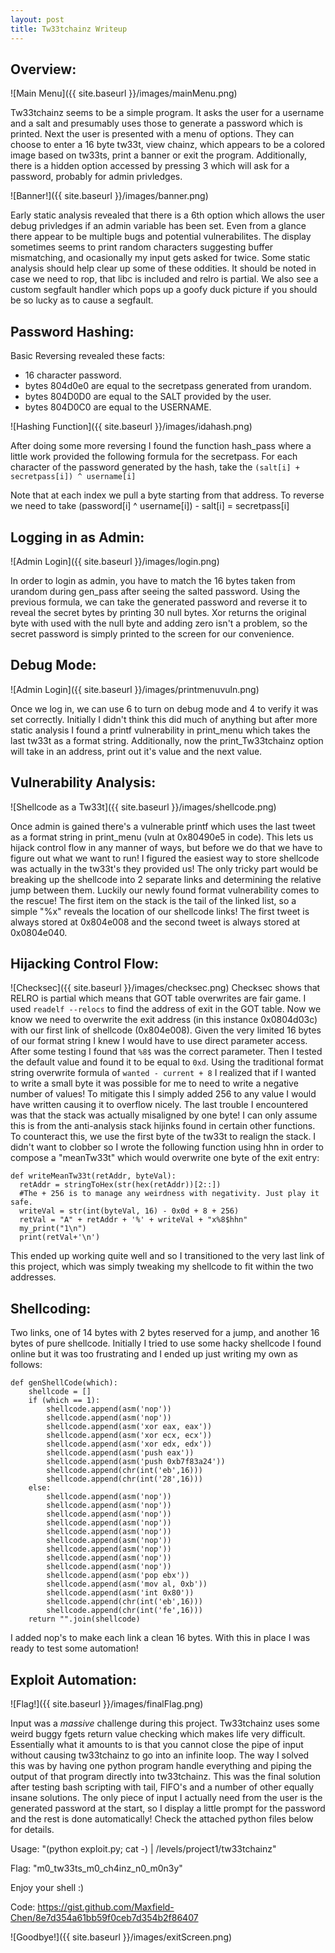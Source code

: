 ```yaml
---
layout: post
title: Tw33tchainz Writeup
---
```



## Overview:

![Main Menu]({{ site.baseurl }}/images/mainMenu.png)

Tw33tchainz seems to be a simple program. It asks the user for a username and a salt and presumably uses those to generate a password which is printed. Next the user is presented with a menu of options. They can choose to enter a 16 byte tw33t, view chainz, which appears to be a colored image based on tw33ts, print a banner or exit the program. Additionally, there is a hidden option accessed by pressing 3 which will ask for a password, probably for admin privledges.


![Banner!]({{ site.baseurl }}/images/banner.png)


Early static analysis revealed that there is a 6th option which allows the user debug privledges if an admin variable has been set. Even from a glance there appear to be multiple bugs and potential vulnerabilites. The display sometimes seems to print random characters suggesting buffer mismatching, and ocasionally my input gets asked for twice. Some static analysis should help clear up some of these oddities. It should be noted in case we need to rop, that libc is included and relro is partial. We also see a custom segfault handler which pops up a goofy duck picture if you should be so lucky as to cause a segfault.

## Password Hashing:

Basic Reversing revealed these facts:

  - 16 character password.
  - bytes 804d0e0 are equal to the secretpass generated from urandom.
  - bytes 804D0D0 are equal to the SALT provided by the user.
  - bytes 804D0C0 are equal to the USERNAME.
  
![Hashing Function]({{ site.baseurl }}/images/idahash.png)


After doing some more reversing I found the function hash\_pass where a little work provided the following formula for the secretpass.
For each character of the password generated by the hash, take the `(salt[i] + secretpass[i]) ^ username[i]`

Note that at each index we pull a byte starting from that address.
To reverse we need to take (password[i] ^ username[i]) - salt[i] = secretpass[i]
  
## Logging in as Admin:
![Admin Login]({{ site.baseurl }}/images/login.png)


In order to login as admin, you have to match the 16 bytes taken from urandom during gen\_pass after seeing the salted password. Using the previous formula, we can take the generated password and reverse it to reveal the secret bytes by printing 30 null bytes. Xor returns the original byte with used with the null byte and adding zero isn't a problem, so the secret password is simply printed to the screen for our convenience.

## Debug Mode:
![Admin Login]({{ site.baseurl }}/images/printmenuvuln.png)


Once we log in, we can use 6 to turn on debug mode and 4 to verify it was set correctly. Initially I didn't think this did much of anything but after more static analysis I found a printf vulnerability in print\_menu which takes the last tw33t as a format string. Additionally, now the print\_Tw33tchainz option will take in an address, print out it's value and the next value. 

## Vulnerability Analysis:
![Shellcode as a Tw33t]({{ site.baseurl }}/images/shellcode.png)


Once admin is gained there's a vulnerable printf which uses the last tweet as a format string in print\_menu (vuln at 0x80490e5 in code). This lets us hijack control flow in any manner of ways, but before we do that we have to figure out what we want to run! I figured the easiest way to store shellcode was actually in the tw33t's they provided us! The only tricky part would be breaking up the shellcode into 2 separate links and determining the relative jump between them. Luckily our newly found format vulnerability comes to the rescue! The first item on the stack is the tail of the linked list, so a simple "%x" reveals the location of our shellcode links! The first tweet is always stored at 0x804e008 and the second tweet is always stored at 0x0804e040.

## Hijacking Control Flow:
![Checksec]({{ site.baseurl }}/images/checksec.png)
Checksec shows that RELRO is partial which means that GOT table overwrites are fair game. I used `readelf --relocs` to find the address of exit in the GOT table. Now we know we need to overwrite the exit address (in this instance 0x0804d03c) with our first link of shellcode (0x804e008). Given the very limited 16 bytes of our format string I knew I would have to use direct parameter access. After some testing I found that `%8$` was the correct parameter. Then I tested the default value and found it to be equal to `0xd`. Using the traditional format string overwrite formula of `wanted - current + 8` I realized that if I wanted to write a small byte it was possible for me to need to write a negative number of values! To mitigate this I simply added 256 to any value I would have written causing it to overflow nicely. The last trouble I encountered was that the stack was actually misaligned by one byte! I can only assume this is from the anti-analysis stack hijinks found in certain other functions. To counteract this, we use the first byte of the tw33t to realign the stack. I didn't want to clobber so I wrote the following function using hhn in order to compose a "meanTw33t" which would overwrite one byte of the exit entry:

```
def writeMeanTw33t(retAddr, byteVal):
  retAddr = stringToHex(str(hex(retAddr))[2::])
  #The + 256 is to manage any weirdness with negativity. Just play it safe.
  writeVal = str(int(byteVal, 16) - 0x0d + 8 + 256)
  retVal = "A" + retAddr + '%' + writeVal + "x%8$hhn"
  my_print("1\n")
  print(retVal+'\n')
```


This ended up working quite well and so I transitioned to the very last link of this project, which was simply tweaking my shellcode to fit within the two addresses.

## Shellcoding:
Two links, one of 14 bytes with 2 bytes reserved for a jump, and another 16 bytes of pure shellcode. Initially I tried to use some hacky shellcode I found online but it was too frustrating and I ended up just writing my own as follows:

```
def genShellCode(which):
    shellcode = []
    if (which == 1):
        shellcode.append(asm('nop'))
        shellcode.append(asm('nop'))
        shellcode.append(asm('xor eax, eax'))
        shellcode.append(asm('xor ecx, ecx'))
        shellcode.append(asm('xor edx, edx'))
        shellcode.append(asm('push eax'))
        shellcode.append(asm('push 0xb7f83a24'))
        shellcode.append(chr(int('eb',16)))
        shellcode.append(chr(int('28',16)))
    else:
        shellcode.append(asm('nop'))
        shellcode.append(asm('nop'))
        shellcode.append(asm('nop'))
        shellcode.append(asm('nop'))
        shellcode.append(asm('nop'))
        shellcode.append(asm('nop'))
        shellcode.append(asm('nop'))
        shellcode.append(asm('nop'))
        shellcode.append(asm('nop'))
        shellcode.append(asm('pop ebx'))
        shellcode.append(asm('mov al, 0xb'))
        shellcode.append(asm('int 0x80'))
        shellcode.append(chr(int('eb',16)))
        shellcode.append(chr(int('fe',16)))
    return "".join(shellcode)
```

I added nop's to make each link a clean 16 bytes. With this in place I was ready to test some automation!


## Exploit Automation:
![Flag!]({{ site.baseurl }}/images/finalFlag.png)


Input was a _massive_ challenge during this project. Tw33tchainz uses some weird buggy fgets return value checking which makes life very difficult. Essentially what it amounts to is that you cannot close the pipe of input without causing tw33tchainz to go into an infinite loop. The way I solved this was by having one python program handle everything and piping the output of that program directly into tw33tchainz. This was the final solution after testing bash scripting with tail, FIFO's and a number of other equally insane solutions. The only piece of input I actually need from the user is the generated password at the start, so I display a little prompt for the password and the rest is done automatically! Check the attached python files below for details.

Usage: "(python exploit.py; cat -) | /levels/project1/tw33tchainz"

Flag: "m0\_tw33ts\_m0\_ch4inz\_n0\_m0n3y"

Enjoy your shell :)

Code: <https://gist.github.com/Maxfield-Chen/8e7d354a61bb59f0ceb7d354b2f86407>


![Goodbye!]({{ site.baseurl }}/images/exitScreen.png)
